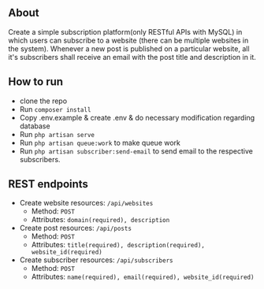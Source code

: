 ## About

Create a simple subscription platform(only RESTful APIs with MySQL) in which users can subscribe to a website (there can be multiple websites in the system). Whenever a new post is published on a particular website, all it's subscribers shall receive an email with the post title and description in it.

## How to run

- clone the repo
- Run `composer install`
- Copy .env.example & create .env & do necessary modification regarding database
- Run `php artisan serve`
- Run `php artisan queue:work` to make queue work
- Run `php artisan subscriber:send-email` to send email to the respective subscribers.

## REST endpoints
- Create website resources: `/api/websites`
  - Method: `POST`
  - Attributes: `domain(required), description`
- Create post resources: `/api/posts`
  - Method: `POST`
  - Attributes: `title(required), description(required), website_id(required)`
- Create subscriber resources: `/api/subscribers`
  - Method: `POST`
  - Attributes: `name(required), email(required), website_id(required)`
